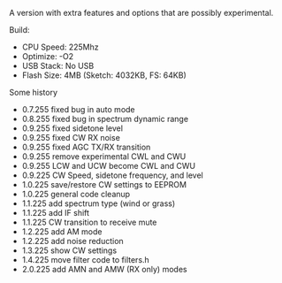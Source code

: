 A version with extra features and options that are possibly experimental.

Build:
 *  CPU Speed: 225Mhz
 *  Optimize: -O2
 *  USB Stack: No USB
 *  Flash Size: 4MB (Sketch: 4032KB, FS: 64KB)

Some history
 *  0.7.255 fixed bug in auto mode
 *  0.8.255 fixed bug in spectrum dynamic range
 *  0.9.255 fixed sidetone level
 *  0.9.255 fixed CW RX noise
 *  0.9.255 fixed AGC TX/RX transition
 *  0.9.255 remove experimental CWL and CWU
 *  0.9.255 LCW and UCW become CWL and CWU
 *  0.9.225 CW Speed, sidetone frequency, and level
 *  1.0.225 save/restore CW settings to EEPROM
 *  1.0.225 general code cleanup
 *  1.1.225 add spectrum type (wind or grass)
 *  1.1.225 add IF shift
 *  1.1.225 CW transition to receive mute
 *  1.2.225 add AM mode
 *  1.2.225 add noise reduction
 *  1.3.225 show CW settings
 *  1.4.225 move filter code to filters.h
 *  2.0.225 add AMN and AMW (RX only) modes
